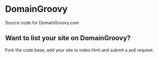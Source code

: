 DomainGroovy
============

Source code for DomainGroovy.com


## Want to list your site on DomainGroovy?
Fork the code base, add your site to index.html and submit a pull request.
